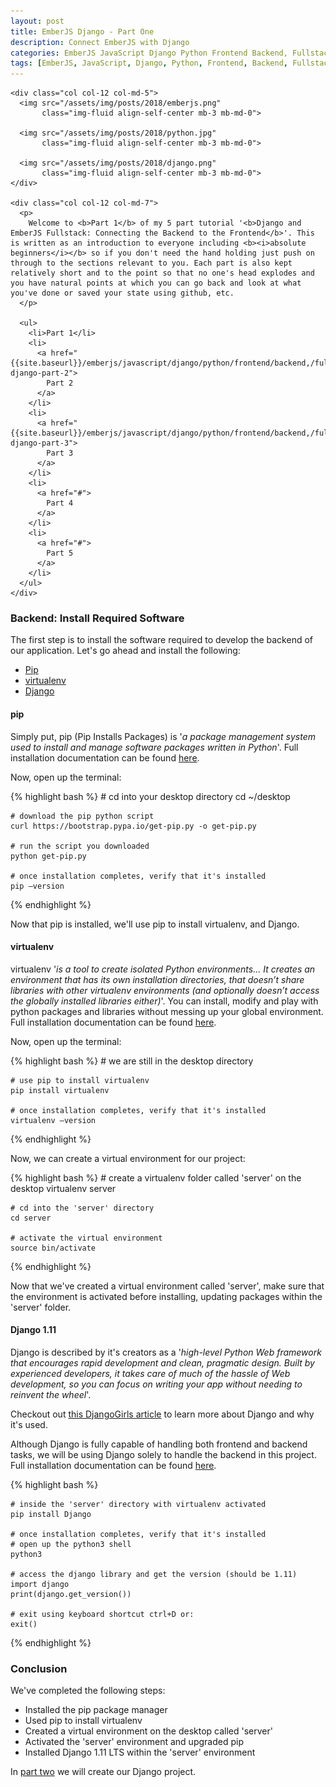 ```yaml
---
layout: post
title: EmberJS Django - Part One
description: Connect EmberJS with Django
categories: EmberJS JavaScript Django Python Frontend Backend, Fullstack, MultiPart
tags: [EmberJS, JavaScript, Django, Python, Frontend, Backend, Fullstack, MultiPart]
---
```


<!-- PART ONE  ---------------------------------------------------------------------------------------------------------------------------------------------->

<!-- INTRODUCTION ------------------------------------------------------------>
<section>
  <div class="row">

    <div class="col col-12 col-md-5">
      <img src="/assets/img/posts/2018/emberjs.png"
           class="img-fluid align-self-center mb-3 mb-md-0">

      <img src="/assets/img/posts/2018/python.jpg"
           class="img-fluid align-self-center mb-3 mb-md-0">

      <img src="/assets/img/posts/2018/django.png"
           class="img-fluid align-self-center mb-3 mb-md-0">
    </div>

    <div class="col col-12 col-md-7">
      <p>
        Welcome to <b>Part 1</b> of my 5 part tutorial '<b>Django and EmberJS Fullstack: Connecting the Backend to the Frontend</b>'. This is written as an introduction to everyone including <b><i>absolute beginners</i></b> so if you don't need the hand holding just push on through to the sections relevant to you. Each part is also kept relatively short and to the point so that no one's head explodes and you have natural points at which you can go back and look at what you've done or saved your state using github, etc.
      </p>

      <ul>
        <li>Part 1</li>
        <li>
          <a href="{{site.baseurl}}/emberjs/javascript/django/python/frontend/backend,/fullstack/ember-django-part-2">
            Part 2
          </a>
        </li>
        <li>
          <a href="{{site.baseurl}}/emberjs/javascript/django/python/frontend/backend,/fullstack/ember-django-part-3">
            Part 3
          </a>
        </li>
        <li>
          <a href="#">
            Part 4
          </a>
        </li>
        <li>
          <a href="#">
            Part 5
          </a>
        </li>
      </ul>
    </div>

  </div>
</section>

<!-- BACKEND ----------------------------------------------------------------->
<section>

  <h3>Backend: Install Required Software</h3>

  <p>
    The first step is to install the software required to develop the backend of our application. Let's go ahead and install the following:
  </p>

  <ul>
    <li><a href="#install-pip">Pip</a></li>
    <li><a href="#install-virtualenv">virtualenv</a></li>
    <li><a href="#install-django">Django</a></li>
  </ul>
</section>

<!-- Pip --------------------------->
<section>

  <h4 id="install-pip">pip</h4>
  <p>
    Simply put, pip (Pip Installs Packages) is '<em>a package management system used to install and manage software packages written in Python</em>'. Full installation documentation can be found <a href="https://pip.pypa.io/en/latest/installing/#installing-with-get-pip-py" target="_blank">here</a>.
  </p>

  <p>
    Now, open up the terminal:
  </p>

  {% highlight bash %}
    # cd into your desktop directory
    cd ~/desktop

    # download the pip python script
    curl https://bootstrap.pypa.io/get-pip.py -o get-pip.py

    # run the script you downloaded
    python get-pip.py

    # once installation completes, verify that it's installed
    pip —version
  {% endhighlight %}

  <p class="mb-5">
    Now that pip is installed, we'll use pip to install virtualenv, and Django.
  </p>
</section>

<!-- virtualenv -------------------->
<section>

  <h4 id="install-virtualenv">virtualenv</h4>
  <p>
    virtualenv '<em>is a tool to create isolated Python environments... It creates an environment that has its own installation directories, that doesn’t share libraries with other virtualenv environments (and optionally doesn’t access the globally installed libraries either)</em>'. You can install, modify and play with python packages and libraries without messing up your global environment. Full installation documentation can be found <a href="https://virtualenv.pypa.io/en/stable/installation/" target="_blank">here</a>.
  </p>

  <p>
    Now, open up the terminal:
  </p>

  {% highlight bash %}
    # we are still in the desktop directory

    # use pip to install virtualenv
    pip install virtualenv

    # once installation completes, verify that it's installed
    virtualenv —version
  {% endhighlight %}

  <p>Now, we can create a virtual environment for our project:</p>

  {% highlight bash %}
    # create a virtualenv folder called 'server' on the desktop
    virtualenv server

    # cd into the 'server' directory
    cd server

    # activate the virtual environment
    source bin/activate
  {% endhighlight %}

  <p class="mb-5">
    Now that we've created a virtual environment called 'server', make sure that the environment is activated before installing, updating packages within the 'server' folder.
  </p>
</section>

<!-- Django ------------------------>
<section>

  <!-- updgrade pip -->

  <h4 id="install-django">Django 1.11</h4>
  <p>
    Django is described by it's creators as a '<em>high-level Python Web framework that encourages rapid development and clean, pragmatic design. Built by experienced developers, it takes care of much of the hassle of Web development, so you can focus on writing your app without needing to reinvent the wheel</em>'.
  </p>

   <p>
    Checkout out <a href="https://tutorial.djangogirls.org/en/django/" target="_blank">this DjangoGirls article</a> to learn more about Django and why it's used.
  </p>

  <p>
    Although Django is fully capable of handling both frontend and backend tasks, we will be using Django solely to handle the backend in this project. Full installation documentation can be found <a href="https://docs.djangoproject.com/en/1.11/topics/install/" target="_blank">here</a>.
  </p>

  {% highlight bash %}

    # inside the 'server' directory with virtualenv activated
    pip install Django

    # once installation completes, verify that it's installed
    # open up the python3 shell
    python3

    # access the django library and get the version (should be 1.11)
    import django
    print(django.get_version())

    # exit using keyboard shortcut ctrl+D or:
    exit()
  {% endhighlight %}
</section>

<!-- CONCLUSION -----------—————————------------------------------------------>
<section>
  <h3>Conclusion</h3>
  <p>
    We've completed the following steps:
  </p>

  <ul>
    <li>Installed the pip package manager</li>
    <li>Used pip to install virtualenv</li>
    <li>Created a virtual environment on the desktop called 'server'</li>
    <li>Activated the 'server' environment and upgraded pip</li>
    <li>Installed Django 1.11 LTS within the 'server' environment</li>
  </ul>

  <p>
    In <a href="{{site.baseurl}}/emberjs/javascript/django/python/frontend/backend,/fullstack/ember-django-part-2">part two</a> we will create our Django project.
  </p>
</section>
